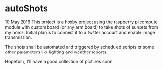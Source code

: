 # autoShots

10 May 2016
This project is a hobby project using the raspberry pi compute module with custom board (or any arm board) to take shots of sunsets from my home. Initial plan is to connect it to a twitter account and enable image transmission.

The shots shall be automated and triggered by scheduled scripts or some other parameters like lighting and weather reports.

Hopefully, I'll have a good collection of pictures soon.
